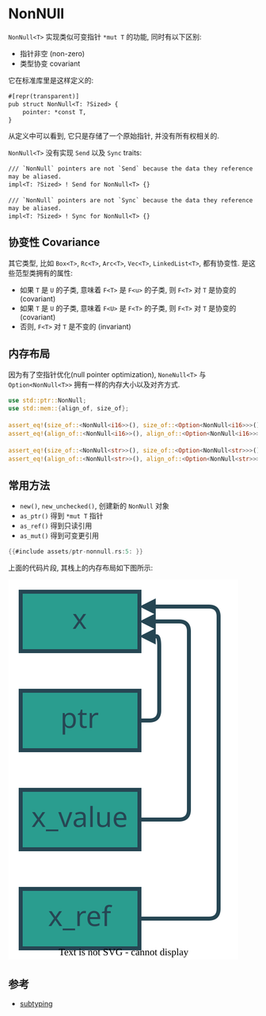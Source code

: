# NonNUll

`NonNull<T>` 实现类似可变指针 `*mut T` 的功能, 同时有以下区别:

- 指针非空 (non-zero)
- 类型协变 covariant

它在标准库里是这样定义的:

```rust, ignore
#[repr(transparent)]
pub struct NonNull<T: ?Sized> {
    pointer: *const T,
}
```

从定义中可以看到, 它只是存储了一个原始指针, 并没有所有权相关的.

`NonNull<T>` 没有实现 `Send` 以及 `Sync` traits:

```rust, ignore
/// `NonNull` pointers are not `Send` because the data they reference may be aliased.
impl<T: ?Sized> ! Send for NonNull<T> {}

/// `NonNull` pointers are not `Sync` because the data they reference may be aliased.
impl<T: ?Sized> ! Sync for NonNull<T> {}
```

## 协变性 Covariance

其它类型, 比如 `Box<T>`, `Rc<T>`, `Arc<T>`, `Vec<T>`, `LinkedList<T>`, 都有协变性.
是这些范型类拥有的属性:

- 如果 `T` 是 `U` 的子类, 意味着 `F<T>` 是 `F<u>` 的子类, 则 `F<T>` 对 `T` 是协变的 (covariant)
- 如果 `T` 是 `U` 的子类, 意味着 `F<U>` 是 `F<T>` 的子类, 则 `F<T>` 对 `T` 是协变的 (covariant)
- 否则, `F<T>` 对 `T` 是不变的 (invariant)

## 内存布局

因为有了空指针优化(null pointer optimization),
`NoneNull<T>` 与 `Option<NonNull<T>>` 拥有一样的内存大小以及对齐方式.

```rust
use std::ptr::NonNull;
use std::mem::{align_of, size_of};

assert_eq!(size_of::<NonNull<i16>>(), size_of::<Option<NonNull<i16>>>());
assert_eq!(align_of::<NonNull<i16>>(), align_of::<Option<NonNull<i16>>>());

assert_eq!(size_of::<NonNull<str>>(), size_of::<Option<NonNull<str>>>());
assert_eq!(align_of::<NonNull<str>>(), align_of::<Option<NonNull<str>>>());
```

## 常用方法

- `new()`, `new_unchecked()`, 创建新的 `NonNull` 对象
- `as_ptr()` 得到 `*mut T` 指针
- `as_ref()` 得到只读引用
- `as_mut()` 得到可变更引用

```rust
{{#include assets/ptr-nonnull.rs:5: }}
```

上面的代码片段, 其栈上的内存布局如下图所示:

![NonNull Memory](assets/NonNull.svg)

## 参考

- [subtyping](https://doc.rust-lang.org/reference/subtyping.html#variance)